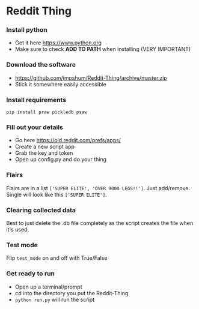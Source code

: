 # Reddit Thing

### Install python

- Get it here https://www.python.org
- Make sure to check **ADD TO PATH** when installing (VERY IMPORTANT)


### Download the software

- https://github.com/impshum/Reddit-Thing/archive/master.zip
- Stick it somewhere easily accessible

### Install requirements

    pip install praw pickledb psaw

### Fill out your details

- Go here https://old.reddit.com/prefs/apps/
- Create a new script app
- Grab the key and token
- Open up config.py and do your thing

### Flairs

Flairs are in a list ```['SUPER ELITE', 'OVER 9000 LEGS!!']```. Just add/remove. Single will look like this ```['SUPER ELITE']```.

### Clearing collected data

Best to just delete the .db file completely as the script creates the file when it's used.

### Test mode

Flip ```test_mode``` on and off with True/False

### Get ready to run

- Open up a terminal/prompt
- cd into the directory you put the Reddit-Thing
- ```python run.py``` will run the script

